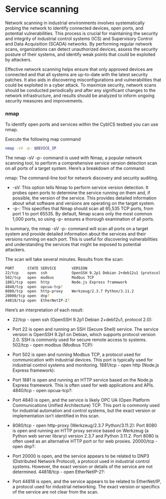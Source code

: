 # Service scanning

Network scanning in industrial environments involves systematically probing the network to identify connected devices, open ports, and potential vulnerabilities.
This process is crucial for maintaining the security and integrity of industrial control systems (ICS) and Supervisory Control and Data Acquisition (SCADA) networks.
By performing regular network scans, organizations can detect unauthorized devices, assess the security posture of their systems, and identify weak points that could be exploited by attackers.

Effective network scanning helps ensure that only approved devices are connected and that all systems are up-to-date with the latest security patches.
It also aids in discovering misconfigurations and vulnerabilities that could be exploited in a cyber attack.
To maximize security, network scans should be conducted periodically and after any significant changes to the network infrastructure, and results should be analyzed to inform ongoing security measures and improvements.

### nmap
To identify open ports and services within the CybICS testbed you can
use nmap.

Execute the following map command
```sh
nmap -sV -p- $DEVICE_IP
```

The nmap -sV -p- command is used with Nmap, a popular network scanning tool, to perform a comprehensive service version detection scan on all ports of a target system. Here’s a breakdown of the command:

nmap: The command-line tool for network discovery and security auditing.
* -sV: This option tells Nmap to perform service version detection. It probes open ports to determine the service running on them and, if possible, the version of the service. This provides detailed information about what software and versions are operating on the target system.
* -p-: This specifies that Nmap should scan all 65,535 TCP ports, from port 1 to port 65535. By default, Nmap scans only the most common 1,000 ports, so using -p- ensures a thorough examination of all ports.

In summary, the nmap -sV -p- command will scan all ports on a target system and provide detailed information about the services and their versions running on each port. This is useful for discovering vulnerabilities and understanding the services that might be exposed to potential attackers.

The scan will take several minutes.
Results from the scan:
```sh
PORT      STATE SERVICE       VERSION
22/tcp    open  ssh           OpenSSH 9.2p1 Debian 2+deb12u1 (protocol 2.0)
502/tcp   open  modbus        Modbus TCP
1881/tcp  open  http          Node.js Express framework
4840/tcp  open  opcua-tcp?
8080/tcp  open  http-proxy    Werkzeug/2.3.7 Python/3.11.2
20000/tcp open  dnp?
44818/tcp open  EtherNetIP-2?
```

Here’s an interpretation of each result:
* 22/tcp - open ssh (OpenSSH 9.2p1 Debian 2+deb12u1, protocol 2.0):

* Port 22 is open and running an SSH (Secure Shell) service. The service version is OpenSSH 9.2p1 on Debian, which supports protocol version 2.0. SSH is commonly used for secure remote access to systems.
502/tcp - open modbus (Modbus TCP):

* Port 502 is open and running Modbus TCP, a protocol used for communication with industrial devices. This port is typically used for industrial control systems and monitoring.
1881/tcp - open http (Node.js Express framework):

* Port 1881 is open and running an HTTP service based on the Node.js Express framework. This is often used for web applications and APIs.
4840/tcp - open opcua-tcp?:

* Port 4840 is open, and the service is likely OPC UA (Open Platform Communications Unified Architecture) TCP. This port is commonly used for industrial automation and control systems, but the exact version or implementation isn’t identified in this scan.

* 8080/tcp - open http-proxy (Werkzeug/2.3.7 Python/3.11.2): Port 8080 is open and running an HTTP proxy service based on Werkzeug (a Python web server library) version 2.3.7 and Python 3.11.2. Port 8080 is often used as an alternative HTTP port or for web proxies.
20000/tcp - open dnp?:

* Port 20000 is open, and the service appears to be related to DNP3 (Distributed Network Protocol), a protocol used in industrial control systems. However, the exact version or details of the service are not determined.
44818/tcp - open EtherNetIP-2?:

* Port 44818 is open, and the service appears to be related to EtherNet/IP, a protocol used for industrial networking. The exact version or specifics of the service are not clear from the scan.